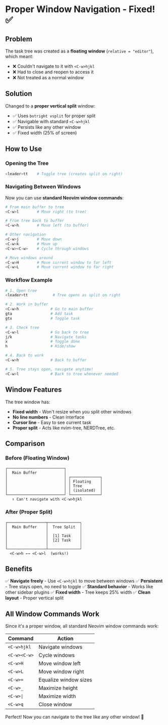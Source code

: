 # Proper Window Navigation - Fixed! ✅

## Problem
The task tree was created as a **floating window** (`relative = "editor"`), which meant:
- ❌ Couldn't navigate to it with `<C-w>hjkl`
- ❌ Had to close and reopen to access it
- ❌ Not treated as a normal window

## Solution
Changed to a **proper vertical split** window:
- ✅ Uses `botright vsplit` for proper split
- ✅ Navigable with standard `<C-w>hjkl`
- ✅ Persists like any other window
- ✅ Fixed width (25% of screen)

## How to Use

### Opening the Tree
```bash
<leader>tt    # Toggle tree (creates split on right)
```

### Navigating Between Windows
Now you can use **standard Neovim window commands**:

```bash
# From main buffer to tree
<C-w>l        # Move right (to tree)

# From tree back to buffer
<C-w>h        # Move left (to buffer)

# Other navigation
<C-w>j        # Move down
<C-w>k        # Move up
<C-w><C-w>    # Cycle through windows

# Move windows around
<C-w>H        # Move current window to far left
<C-w>L        # Move current window to far right
```

### Workflow Example
```bash
# 1. Open tree
<leader>tt           # Tree opens as split on right

# 2. Work in buffer
<C-w>h              # Go to main buffer
gta                 # Add task
gtx                 # Toggle task

# 3. Check tree
<C-w>l              # Go back to tree
j/k                 # Navigate tasks
x                   # Toggle done
h                   # Hide/show

# 4. Back to work
<C-w>h              # Back to buffer

# 5. Tree stays open, navigate anytime!
<C-w>l              # Back to tree whenever needed
```

## Window Features

The tree window has:
- **Fixed width** - Won't resize when you split other windows
- **No line numbers** - Clean interface
- **Cursor line** - Easy to see current task
- **Proper split** - Acts like nvim-tree, NERDTree, etc.

## Comparison

### Before (Floating Window)
```
┌─────────────────────────┐
│  Main Buffer            │ 
│                         │ ┌─────────────┐
│                         │ │ Floating    │
│                         │ │ Tree        │
│                         │ │ (isolated)  │
└─────────────────────────┘ └─────────────┘
   ↑ Can't navigate with <C-w>hjkl
```

### After (Proper Split)
```
┌─────────────────┬──────────────┐
│  Main Buffer    │  Tree Split  │
│                 │              │
│                 │  [1] Task    │
│                 │  [2] Task    │
│                 │              │
└─────────────────┴──────────────┘
  <C-w>h ←→ <C-w>l  (works!)
```

## Benefits

✅ **Navigate freely** - Use `<C-w>hjkl` to move between windows
✅ **Persistent** - Tree stays open, no need to toggle
✅ **Standard behavior** - Works like other sidebar plugins
✅ **Fixed width** - Tree keeps 25% width
✅ **Clean layout** - Proper vertical split

## All Window Commands Work

Since it's a proper window, all standard Neovim window commands work:

| Command | Action |
|---------|--------|
| `<C-w>hjkl` | Navigate windows |
| `<C-w><C-w>` | Cycle windows |
| `<C-w>H` | Move window left |
| `<C-w>L` | Move window right |
| `<C-w>=` | Equalize window sizes |
| `<C-w>_` | Maximize height |
| `<C-w>\|` | Maximize width |
| `<C-w>q` | Close window |

Perfect! Now you can navigate to the tree like any other window! 🎉

